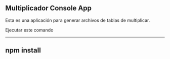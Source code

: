 

## Multiplicador Console App

Esta es una aplicación para generar archivos de tablas de multiplicar.

Ejecutar este comando

------------
npm install
------------
